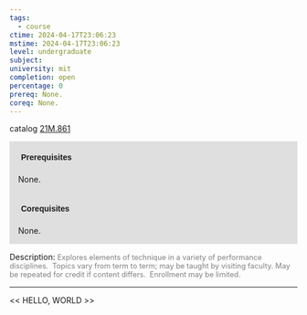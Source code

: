 ```yaml
---
tags:
  - course
ctime: 2024-04-17T23:06:23
mstime: 2024-04-17T23:06:23
level: undergraduate
subject: 
university: mit
completion: open
percentage: 0
prereq: None.
coreq: None.
---
```


catalog [21M.861](http://student.mit.edu/catalog/m21Mb.html#21M.861)

<span style="display: block; padding: 15px; background-color: rgb(100, 100, 100, 0.2);"><font id="m_prereq2633_0" style="display: block; font-family: Arial, sans-serif; font-weight: bold; padding: 5px">Prerequisites</font><br><span id="prereq2633_0">None.</span></span>
<span style="display: block; padding: 15px; background-color: rgb(100, 100, 100, 0.2);"><font id="m_coreq2633_0" style="display: block; font-family: Arial, sans-serif; font-weight: bold; padding: 5px">Corequisites</font><br><span id="coreq2633_0">None.</span></span>

<font style="">Description:</font>
<font style="color: grey; font-size: 0.8rem;">Explores elements of technique in a variety of performance disciplines.  Topics vary from term to term; may be taught by visiting faculty. May be repeated for credit if content differs.  Enrollment may be limited.</font>



---

<< HELLO, WORLD >>
